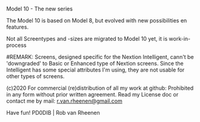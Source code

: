 Model 10 - The new series

The Model 10 is based on Model 8, but evolved with new possibilities en features.

Not all Screentypes and -sizes are migrated to Model 10 yet, it is work-in-process

#REMARK: Screens, designed specific for the Nextion Intelligent, cann't be 'downgraded' to Basic or Enhanced type of Nextion screens. Since the Intelligent has some special attributes I'm using, they are not usable for other types of screens.

(c)2020 For commercial (re)distribution of all my work at github: Prohibited in any form without prior written agreement.
Read my License doc or contact me by mail: r.van.rheenen@gmail.com

Have fun! PD0DIB | Rob van Rheenen
